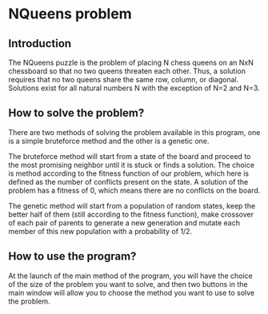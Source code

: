 # NQueens problem

## Introduction
The NQueens puzzle is the problem of placing N chess queens on an NxN chessboard so that no two queens threaten each other. Thus, a solution requires that no two queens share the same row, column, or diagonal. Solutions exist for all natural numbers N with the exception of N=2 and N=3.

## How to solve the problem?
There are two methods of solving the problem available in this program, one is a simple bruteforce method and the other is a genetic one.

The bruteforce method will start from a state of the board and proceed to the most promising neighbor until it is stuck or finds a solution. The choice is method according to the fitness function of our problem, which here is defined as the number of conflicts present on the state. A solution of the problem has a fitness of 0, which means there are no conflicts on the board.

The genetic method will start from a population of random states, keep the better half of them (still according to the fitness function), make crossover of each pair of parents to generate a new generation and mutate each member of this new population with a probability of 1/2.

## How to use the program?
At the launch of the main method of the program, you will have the choice of the size of the problem you want to solve, and then two buttons in the main window will allow you to choose the method you want to use to solve the problem.
